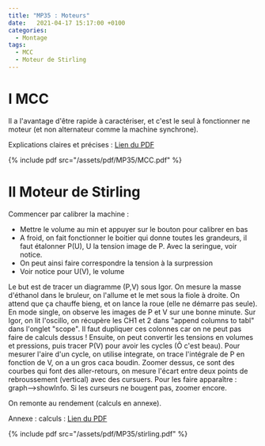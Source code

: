 ```yaml
---
title: "MP35 : Moteurs"
date:   2021-04-17 15:17:00 +0100
categories:
  - Montage
tags:
  - MCC
  - Moteur de Stirling
---
```

# I MCC
Il a l'avantage d'être rapide à caractériser, et c'est le seul à fonctionner ne moteur (et non alternateur comme la machine synchrone).

Explications claires et précises : [Lien du PDF](/assets/pdf/MP35/MCC.pdf)

{% include pdf src="/assets/pdf/MP35/MCC.pdf" %}

# II Moteur de Stirling

Commencer par calibrer la machine : 
- Mettre le volume au min et appuyer sur le bouton pour calibrer en bas
- A froid, on fait fonctionner le boitier qui donne toutes les grandeurs, il faut étalonner P(U), U la tension image de P. Avec la seringue, voir notice.
- On peut ainsi faire correspondre la tension à la surpression
- Voir notice pour U(V), le volume

Le but est de tracer un diagramme (P,V) sous Igor. On mesure la masse d'éthanol dans le bruleur, on l'allume et le met sous la fiole à droite. On attend que ça chauffe bieng, et on lance la roue (elle ne démarre pas seule). En mode single, on observe les images de P et V sur une bonne minute. Sur Igor, on lit l'oscillo, on récupère les CH1 et 2 dans "append columns to tabl" dans l'onglet "scope". Il faut dupliquer ces colonnes car on ne peut pas faire de calculs dessus ! Ensuite, on peut convertir les tensions en volumes et pressions, puis tracer P(V) pour avoir les cycles (Ô c'est beau). Pour mesurer l'aire d'un cycle, on utilise integrate, on trace l'intégrale de P en fonction de V, on a un gros caca boudin. Zoomer dessus, ce sont des courbes qui font des aller-retours, on mesure l'écart entre deux points de rebroussement (vertical) avec des cursuers. Pour les faire apparaître : graph-->showInfo. Si les curseurs ne bougent pas, zoomer encore.

On remonte au rendement (calculs en annexe).

Annexe : calculs : [Lien du PDF](/assets/pdf/MP35/stirling.pdf)

{% include pdf src="/assets/pdf/MP35/stirling.pdf" %}
